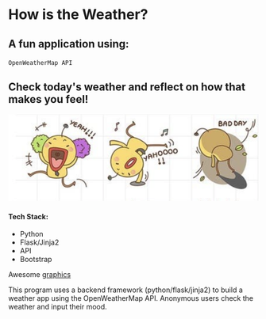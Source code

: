 # How is the Weather?

## A fun application using: 

```
OpenWeatherMap API 
```
## Check today's weather and reflect on how that makes you feel!

![Yay!](./img/yay.png)

#### Tech Stack:
* Python
* Flask/Jinja2
* API
* Bootstrap

Awesome [graphics](https://www.freelancer.com/u/scottp75)



This program uses a backend framework (python/flask/jinja2) to build a weather app using the OpenWeatherMap API. Anonymous users check the weather and input their mood.